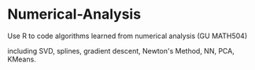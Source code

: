 # Numerical-Analysis
Use R to code algorithms learned from numerical analysis (GU MATH504)

including SVD, splines, gradient descent, Newton's Method, NN, PCA, KMeans.
